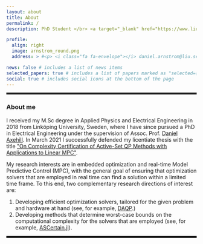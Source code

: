 ```yaml
---
layout: about
title: About
permalink: /
description: PhD Student </br> <a target="_blank" href="https://www.liu.se/en">Linköping University, Sweden</a> • <a target="_blank" href="https:www.control.isy.liu.se/">Divsion of Automatic Control</a>

profile:
  align: right 
  image: arnstrom_round.png
  address: > #<p> <i class="fa fa-envelope"></i> daniel.arnstrom@liu.se </p> <p> <i class="fa fa-github"></i> darnstrom </p>

news: false # includes a list of news items
selected_papers: true # includes a list of papers marked as "selected={true}"
social: true # includes social icons at the bottom of the page
---
```

<hr style="border:solid 2px">

### About me
I received my M.Sc degree in Applied Physics and Electrical Engineering in 2018 from Linköping University, Sweden, where I have since pursued a PhD in Electrical Engineering under the supervision of Assoc. Prof. [Daniel Axehill](https://users.isy.liu.se/en/rt/daniel/). In March 2021 I successfully defended my licentiate thesis with the title ["On Complexity Certification of Active-Set QP Methods with Applications to Linear MPC"](https://www.diva-portal.org/smash/record.jsf?pid=diva2:1533096).  

My research interests are in embedded optimization and real-time Model Predictive Control (MPC), with the general goal of ensuring that optimization solvers that are employed in real time can find a solution within a limited time frame. To this end, two complementary research directions of interest are:
1. Developing efficient optimization solvers, tailored for the given problem and hardware at hand (see, for example, [DAQP](https://github.com/darnstrom/daqp).) 
2. Developing methods that determine worst-case bounds on the computational complexity for the solvers that are employed (see, for example, [ASCertain.jl](https://github.com/darnstrom/ASCertain.jl)).

<hr style="border:solid 2px">
